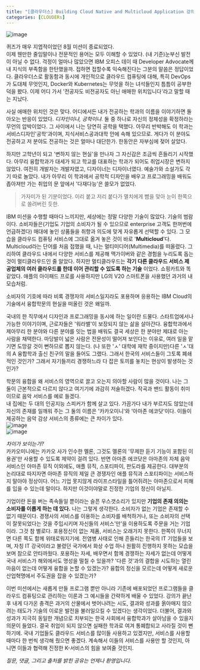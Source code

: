 ```yaml
---
title: "[클라우더스] Building Cloud Native and Multicloud Application 강의를 수료하다."
categories: [CLOUDERs]
---
```


![image](https://user-images.githubusercontent.com/50163676/90971794-4d945d00-e54e-11ea-9291-b8f61aca0225.png "8월 미션 뱃지")    

퀴즈가 매우 지엽적이었던 8월 미션이 종료되었다.  
이제 웬만한 줄임말이나 전문적인 용어는 모두 이해할 수 있었다. (내 기준)눈부신 발전이 아닐 수 없다. 걱정이 얼마나 많았으면 IBM 오피스 데이 때 Developer Advocate께 내 지식의 부족함을 한탄했을까. 접하면 접할수록 익숙해진다는 그분의 말씀은 정답이었다. 클라우더스로 활동함과 동시에 개인적으로 클라우드 컴퓨팅에 대해, 특히 DevOps가 도대체 무엇인지, Docker와 Kubernetes는 무엇을 하는 녀석들인지 틈틈이 공부한 덕을 봤다. 이제 어디 가서 '전공자도 비전공자도 아닌 애매한 위치입니다'라고 말할 때는 지났다.    

사실 애매한 위치인 것은 맞다. 어디에서든 내가 전공하는 학과의 이름을 이야기하면 돌아오는 반응이 있었다. *디자인이냐, 공학이냐.* 둘 중 하나로 자신의 정체성을 확정하라는 무언의 압박이었다. 그 사이에서 나는 당연히 공학을 택했다. 아무리 반박해도 이 학과는 서비스디자인'공학'과이며, 지식서비스공과대학 안에 속해 있으므로. 게다가 이 분야도 전공하고 저 분야도 전공하는 것은 얼마나 대단한가. 한동안은 자부심에 젖어 살았다.  

하지만 고학년이 되고 '변하지 않는 현실'을 만나자 그 자신감은 조금씩 흔들리기 시작했다. 아무리 융합학과가 대세가 되고 학교를 대표하는 학과가 되어도 취업시장은 변하지 않았다. 여전히 개발자는 개발자였고, 디자이너는 디자이너였다. 예술가와 소설가도 각기 따로 놀았다. 내가 아무리 이 학과에서 공학적 디자인을 배우고 프로그래밍을 배워도 좁아져만 가는 취업의 문 앞에서 '다재다능'은 쓸모가 없었다.   
>가자미가 된 기분이었다. 이리 붙고 저리 붙다가 멸치에게 뺨을 맞아 눈이 한쪽으로 쏠려버린 듯한.  

IBM 미션을 수행할 때마다 느끼지만, 세상에는 정말 다양한 기술이 많았다. 기술의 범람이다. 소비자들은(기업도 기업의 소비자가 될 수 있으므로 enterprise 고객도 한꺼번에 언급하겠다) 매대에 놓인 상품들을 취향과 의도에 맞게 자유롭게 선택할 수 있다. 그 모습을 클라우드 컴퓨팅 서비스에 그대로 옮겨 놓은 것이 바로 '__Multicloud__'다.  
Multicloud라는 단어를 처음 접했을 때, 나는 멀티미디어(Multimedia)를 떠올렸다. 그리하여 클라우드 내에서 다양한 서비스를 제공해 맥가이버와 같은 경험을 누리도록 돕는 것이 멀티클라우드인 줄 알았다. 하지만 멀티클라우드는 __각기 다른 클라우드 서비스 제공업체의 여러 클라우드를 한데 이어 관리할 수 있도록 하는 기술__ 이었다. 쇼핑카트와 똑같았다. 애플의 아이패드 프로를 사용하지만 LG의 V20 스마트폰을 사용했던 과거의 내 모습처럼.    

소비자의 기호에 따라 비록 경쟁자의 서비스일지라도 포용하며 응용하는 IBM Cloud의 기술에서 융합학문의 현실을 떠올린 것은 왜일까.    

국내의 한 직무에서 디자인과 프로그래밍을 동시에 하는 일이란 드물다. 스타트업에서나 가능한 이야기이며, 근로자들은 '워라밸'이 보장되지 않는 삶을 살아간다. 융합학과에서 제아무리 한 분야와 다른 분야를 잇는 법을 배워도 결국 세상은 한 분야만 제대로 아는 사람을 채택한다. 마당발이 넓은 사람은 전문성이 떨어져 보인다는 이유로, 여러 일을 맡기면 도망갈 것이 뻔하므로 뽑지 않는다. (나 또한 'ㅅ' 대학에 재학 중이지만)다른 'ㅅ'대의 A 융합학과 출신 친구의 말을 들어도 그랬다. 그래서 한국의 서비스들이 그토록 폐쇄적인 것인가? 그래서 자기들끼리 경쟁하느라 다 잡은 토끼를 놓치는 현상이 발생하는 것인가?    

학문의 융합을 왜 서비스의 영역으로 끌고 오는지 의아할 사람이 많을 것이다. 나는 그 둘이 근본적으로 다르지 않다고 여기기에 과감히 저술하겠다. 작곡과 밴드 활동이 취미이므로 음악 서비스를 예로 들겠다.  
내 집에는 두 대의 인공지능 스피커가 함께 살고 있다. 가끔가다 내가 부르지도 않았는데 자신의 존재를 일깨워 주는 그 둘의 이름은 '카카오미니'와 '아마존 에코닷'이다. 이들이 제공하는 음악 감상 서비스의 종류에는 큰 차이가 있다.  
![image](https://user-images.githubusercontent.com/50163676/90972877-a9171880-e557-11ea-883f-2c5b0982a3d5.png "카카오미니의 음악 서비스")  
![image](https://user-images.githubusercontent.com/50163676/90972882-b0d6bd00-e557-11ea-97d9-daff873051ac.png "아마존 에코닷의 음악 서비스")    

*차이가 보이는가?*  
카카오미니에는 카카오 사가 인수한 멜론, 그것도 멜론의 '무제한 듣기 기능이 포함된 이용권'만 사용할 수 있도록 제약이 걸려 있다. 반면 아마존 에코닷은 아마존의 자체 음악 서비스인 아마존 뮤직 이외에도, 애플 뮤직, 스포티파이, 판도라를 제공한다. 대부분의 논리대로 따지자면 아마존 뮤직의 제일 큰 경쟁자인 애플 뮤직과 스포티파이는 서비스하지 말아야 정상이다. 어느 기업 못지않게 라이프스타일을 틀어쥐려는 아마존으로서 피해를 입을 수 있는데 말이다. 하지만 이것이야말로 진정한 기업의 정신이 아닐지.    

기업이란 돈을 버는 족속들일 뿐이라는 슬픈 우스갯소리가 있지만 __기업의 존재 의의는 소비자를 이롭게 하는 데 있다.__ 나는 그렇게 생각한다. 소비자가 없는 기업은 존재할 수 없기 때문이다. 경쟁사의 서비스를 이용하는 소비자를 배척하거나, 또는 소비자의 선택이 잘못되었다는 것을 주입시키며 자신들의 서비스'만'을 이용하도록 주문을 거는 기업이라. 그것 참 별로다. 포용정신이 없는 제품, 서비스는 오래가지 못한다. 한쪽이 무너지면 다른 쪽도 함께 위태로워지기에. 전염병 사태로 인해 흔들리는 한국의 IT 기업들을 보며, 자칭 IT 강국이라고 불렸던 국가에서 화상 수업 하나 원활히 진행하지 못하는 모습을 보며 참으로 안타까웠다. 포용하는 자세, 배우면서 함께 경쟁하는 자세가 없는데 어떻게 국내 서비스가 해외에서도 명성을 떨칠 수 있을까? '다른 것'과의 결합을 시도하는 열린 마음이 없는데 어떻게 융합을 논할 수 있겠는가? 융합의 정신을 모르는데 어떻게 새로운 산업혁명에서 주도권을 잡을 수 있겠는가?    

이번 미션에서는 새롭게 만들 프로그램 뿐만 아니라 기존에 배포되었던 프로그램들을 클라우드 컴퓨팅으로 관리하는 이론과 그 예시들을 간략하게 배울 수 있었다. 강의가 끝난 후 내게 다가온 충격은 과거의 산물에서 벗어나려는 시도, 결과와 성과를 옭아매지 않으려는 태도가 기술의 이로운 발전을 불러일으킬 수 있겠다는 생각이었다. 더불어, 결과와 성과가 지극히 동일한 개념으로 치부되는 한국 사회에서 융합학과가 살아남을 수 있을지 의문이 들었다. 결국 취업이 되지 않으면 실패한 학과로 여겨 통폐합되고 사라질 것이 뻔하기에. 국내 기업들도 클라우드 서비스를 많이들 사용하고 있겠지만, 서비스를 사용할 때마다 한 번씩 생각해 줬으면 좋겠다. 계속해서 이들의 서비스를 사용만 할 것인지, 아니면 이들과 협력해 진정한 K-서비스의 힘을 보여줄 것인지.    

*질문, 댓글, 그리고 출처를 밝힌 공유는 언제나 환영입니다.*

